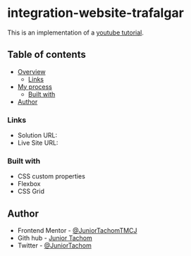 # integration-website-trafalgar

This is an implementation of a [youtube tutorial](https://www.youtube.com/watch?v=KsxNsNcAWic).

## Table of contents

- [Overview](#overview)
  - [Links](#links)
- [My process](#my-process)
  - [Built with](#built-with)
- [Author](#author)

### Links

- Solution URL:
- Live Site URL:

### Built with

- CSS custom properties
- Flexbox
- CSS Grid

## Author

- Frontend Mentor - [@JuniorTachomTMCJ](https://www.frontendmentor.io/profile/JuniorTachomTMCJ)
- Gith hub - [Junior Tachom](https://github.com/JuniorTachomTMCJ)
- Twitter - [@JuniorTachom](https://twitter.com/JuniorTachom)
